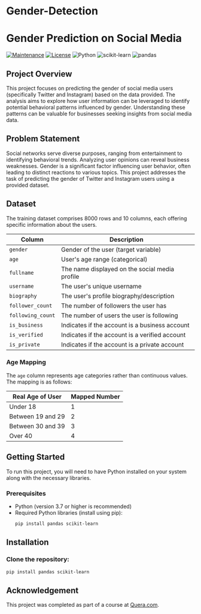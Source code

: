 # Gender-Detection

# Gender Prediction on Social Media

[![Maintenance](https://img.shields.io/badge/Maintained%3F-yes-green.svg)](https://github.com/armin2080/Gender-Detection/graphs/commit-activity)
[![License](https://img.shields.io/badge/License-MIT-yellow.svg)](https://opensource.org/licenses/MIT)
![Python](https://img.shields.io/badge/python-3.7+-blue.svg)
![scikit-learn](https://img.shields.io/badge/scikit--learn-%23FF69B4.svg)
![pandas](https://img.shields.io/badge/pandas-%23150458.svg)

## Project Overview

This project focuses on predicting the gender of social media users (specifically Twitter and Instagram) based on the data provided. The analysis aims to explore how user information can be leveraged to identify potential behavioral patterns influenced by gender. Understanding these patterns can be valuable for businesses seeking insights from social media data.

## Problem Statement

Social networks serve diverse purposes, ranging from entertainment to identifying behavioral trends. Analyzing user opinions can reveal business weaknesses. Gender is a significant factor influencing user behavior, often leading to distinct reactions to various topics. This project addresses the task of predicting the gender of Twitter and Instagram users using a provided dataset.

## Dataset

The training dataset comprises 8000 rows and 10 columns, each offering specific information about the users.

| Column          | Description                                      |
|-----------------|--------------------------------------------------|
| `gender`        | Gender of the user (target variable)             |
| `age`           | User's age range (categorical)                   |
| `fullname`      | The name displayed on the social media profile   |
| `username`      | The user's unique username                       |
| `biography`     | The user's profile biography/description        |
| `follower_count`| The number of followers the user has             |
| `following_count`| The number of users the user is following        |
| `is_business`   | Indicates if the account is a business account   |
| `is_verified`   | Indicates if the account is a verified account   |
| `is_private`    | Indicates if the account is a private account    |

### Age Mapping

The `age` column represents age categories rather than continuous values. The mapping is as follows:

| Real Age of User | Mapped Number |
|------------------|---------------|
| Under 18         | 1             |
| Between 19 and 29| 2             |
| Between 30 and 39| 3             |
| Over 40          | 4             |

## Getting Started

To run this project, you will need to have Python installed on your system along with the necessary libraries.

### Prerequisites

- Python (version 3.7 or higher is recommended)
- Required Python libraries (install using pip):
  ```bash
  pip install pandas scikit-learn

## Installation

### Clone the repository:

  ```bash
  pip install pandas scikit-learn
 ```
## Acknowledgement

This project was completed as part of a course at [Quera.com](https://github.com/QueraTeam).
